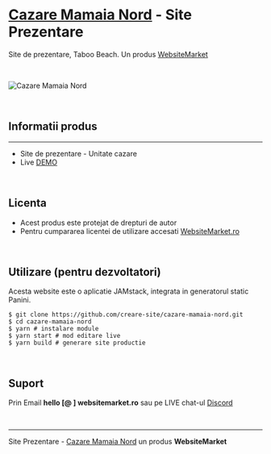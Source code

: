 # [Cazare Mamaia Nord](https://cazare-mamaia-nord.websitemarket.ro) - Site Prezentare

Site de prezentare, Taboo Beach. Un produs [WebsiteMarket](https://websitemarket.ro?ref=cazare-mamaia-nord)

<br />

![Cazare Mamaia Nord](https://raw.githubusercontent.com/creare-site/static/master/produse/creare-site-cazare-mamaia.jpg)

<br />

## Informatii produs
---
 - Site de prezentare - Unitate cazare
 - Live [DEMO](https://cazare-mamaia-nord.websitemarket.ro)
 
<br />

## Licenta

 - Acest produs este protejat de drepturi de autor
 - Pentru cumpararea licentei de utilizare accesati [WebsiteMarket.ro](https://websitemarket.ro/?ref=cazare-mamaia-nord) 

<br />

## Utilizare (pentru dezvoltatori)

Acesta website este o aplicatie JAMstack, integrata in generatorul static Panini. 

```
$ git clone https://github.com/creare-site/cazare-mamaia-nord.git
$ cd cazare-mamaia-nord
$ yarn # instalare module
$ yarn start # mod editare live
$ yarn build # generare site productie
```

<br />

## Suport

Prin Email **hello [@ ] websitemarket.ro** sau pe LIVE chat-ul [Discord](https://discord.gg/MFRQmAk)

<br />

---
Site Prezentare - [Cazare Mamaia Nord](https://cazare-mamaia-nord.websitemarket.ro) un produs **WebsiteMarket**
